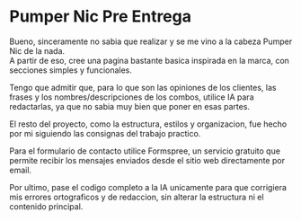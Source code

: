 # Pumper Nic Pre Entrega

Bueno, sinceramente no sabia que realizar y se me vino a la cabeza Pumper Nic de la nada.  
A partir de eso, cree una pagina bastante basica inspirada en la marca, con secciones simples y funcionales.

Tengo que admitir que, para lo que son las opiniones de los clientes, las frases y los nombres/descripciones de los combos, utilice IA para redactarlas, ya que no sabia muy bien que poner en esas partes.

El resto del proyecto, como la estructura, estilos y organizacion, fue hecho por mi siguiendo las consignas del trabajo practico.

Para el formulario de contacto utilice Formspree, un servicio gratuito que permite recibir los mensajes enviados desde el sitio web directamente por email.

Por ultimo, pase el codigo completo a la IA unicamente para que corrigiera mis errores ortograficos y de redaccion, sin alterar la estructura ni el contenido principal.
